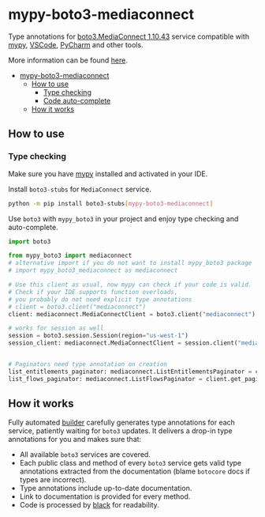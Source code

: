 # mypy-boto3-mediaconnect

Type annotations for
[boto3.MediaConnect 1.10.43](https://boto3.amazonaws.com/v1/documentation/api/1.10.43/reference/services/mediaconnect.html#MediaConnect) service
compatible with [mypy](https://github.com/python/mypy), [VSCode](https://code.visualstudio.com/),
[PyCharm](https://www.jetbrains.com/pycharm/) and other tools.

More information can be found [here](https://vemel.github.io/mypy_boto3/).

- [mypy-boto3-mediaconnect](#mypy-boto3-mediaconnect)
  - [How to use](#how-to-use)
    - [Type checking](#type-checking)
    - [Code auto-complete](#code-auto-complete)
  - [How it works](#how-it-works)

## How to use

### Type checking

Make sure you have [mypy](https://github.com/python/mypy) installed and activated in your IDE.

Install `boto3-stubs` for `MediaConnect` service.

```bash
python -m pip install boto3-stubs[mypy-boto3-mediaconnect]
```

Use `boto3` with `mypy_boto3` in your project and enjoy type checking and auto-complete.

```python
import boto3

from mypy_boto3 import mediaconnect
# alternative import if you do not want to install mypy_boto3 package
# import mypy_boto3_mediaconnect as mediaconnect

# Use this client as usual, now mypy can check if your code is valid.
# Check if your IDE supports function overloads,
# you probably do not need explicit type annotations
# client = boto3.client("mediaconnect")
client: mediaconnect.MediaConnectClient = boto3.client("mediaconnect")

# works for session as well
session = boto3.session.Session(region="us-west-1")
session_client: mediaconnect.MediaConnectClient = session.client("mediaconnect")


# Paginators need type annotation on creation
list_entitlements_paginator: mediaconnect.ListEntitlementsPaginator = client.get_paginator("list_entitlements")
list_flows_paginator: mediaconnect.ListFlowsPaginator = client.get_paginator("list_flows")
```

## How it works

Fully automated [builder](https://github.com/vemel/mypy_boto3) carefully generates
type annotations for each service, patiently waiting for `boto3` updates. It delivers
a drop-in type annotations for you and makes sure that:

- All available `boto3` services are covered.
- Each public class and method of every `boto3` service gets valid type annotations
  extracted from the documentation (blame `botocore` docs if types are incorrect).
- Type annotations include up-to-date documentation.
- Link to documentation is provided for every method.
- Code is processed by [black](https://github.com/psf/black) for readability.